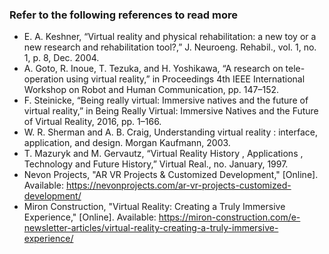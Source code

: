 ### Refer to the following references to read more

- E. A. Keshner, “Virtual reality and physical rehabilitation: a new toy or a new research and rehabilitation tool?,” J. Neuroeng. Rehabil., vol. 1, no. 1, p. 8, Dec. 2004.
- A. Goto, R. Inoue, T. Tezuka, and H. Yoshikawa, “A research on tele-operation using virtual reality,” in Proceedings 4th IEEE International Workshop on Robot and Human Communication, pp. 147–152.
- F. Steinicke, “Being really virtual: Immersive natives and the future of virtual reality,” in Being Really Virtual: Immersive Natives and the Future of Virtual Reality, 2016, pp. 1–166.
- W. R. Sherman and A. B. Craig, Understanding virtual reality : interface, application, and design. Morgan Kaufmann, 2003.
- T. Mazuryk and M. Gervautz, “Virtual Reality History , Applications , Technology and Future History,” Virtual Real., no. January, 1997.
- Nevon Projects, "AR VR Projects & Customized Development," [Online]. Available: https://nevonprojects.com/ar-vr-projects-customized-development/
- Miron Construction, "Virtual Reality: Creating a Truly Immersive Experience," [Online]. Available: https://miron-construction.com/e-newsletter-articles/virtual-reality-creating-a-truly-immersive-experience/
